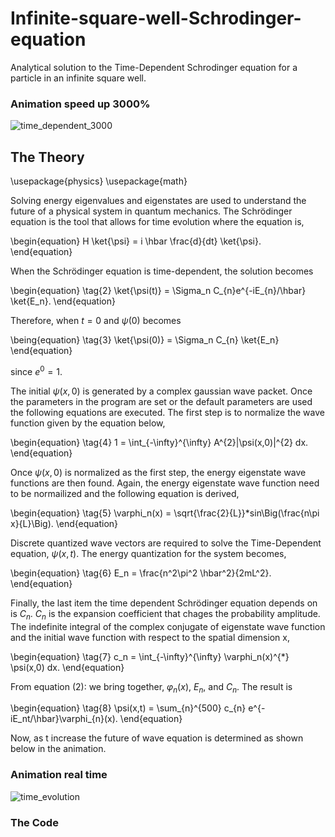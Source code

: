 # Infinite-square-well-Schrodinger-equation
Analytical solution to the Time-Dependent Schrodinger equation for a particle in an infinite square well.

### Animation speed up 3000%
![time_dependent_3000](https://github.com/timothypholmes/Infinite-square-well-Schrodinger-equation/blob/master/time_dependent_3000.gif)

## The Theory

\usepackage{physics}
\usepackage{math}

Solving energy eigenvalues and eigenstates are used to understand the future of a physical system in quantum mechanics. The Schrödinger equation is the tool that allows for time evolution where the equation is,

\begin{equation}
H \ket{\psi} = i \hbar \frac{d}{dt} \ket{\psi}.
\end{equation}

When the Schrödinger equation is time-dependent, the solution becomes

\begin{equation} \tag{2}
\ket{\psi(t)} = \Sigma_n C_{n}e^{-iE_{n}/\hbar} \ket{E_n}.
\end{equation}

Therefore, when $t = 0$ and $\psi(0)$ becomes

\being{equation} \tag{3}
\ket{\psi(0)} = \Sigma_n C_{n} \ket{E_n}
\end{equation}

since $e^{0} = 1$. 

The initial $\psi(x,0)$ is generated by a complex gaussian wave packet. Once the parameters in the program are set or the default parameters are used the following equations are executed. The first step is to normalize the wave function given by the equation below,

\begin{equation} \tag{4}
1 = \int_{-\infty}^{\infty} A^{2}|\psi(x,0)|^{2} dx.
\end{equation}

Once $\psi(x,0)$ is normalized as the first step, the energy eigenstate wave functions are then found. Again, the energy eigenstate wave function need to be normailized and the following equation is derived,

\begin{equation} \tag{5}
\varphi_n(x) = \sqrt{\frac{2}{L}}*sin\Big(\frac{n\pi x}{L}\Big).
\end{equation}

Discrete quantized wave vectors are required to solve the Time-Dependent equation, $\psi(x,t)$. The energy quantization for the system becomes,

\begin{equation} \tag{6}
E_n = \frac{n^2\pi^2 \hbar^2}{2mL^2}.
\end{equation}

Finally, the last item the time dependent Schrödinger equation depends on is $C_n$. $C_n$ is the expansion coefficient that chages the probability amplitude. The indefinite integral of the complex conjugate of eigenstate wave function and the initial wave function with respect to the spatial dimension x,

\begin{equation} \tag{7}
c_n = \int_{-\infty}^{\infty} \varphi_n(x)^{*} \psi(x,0) dx.
\end{equation}

From equation (2): we bring together, $\varphi_n(x)$, $E_n$, and $C_n$. The result is

\begin{equation} \tag{8}
\psi(x,t) = \sum_{n}^{500} c_{n} e^{-iE_nt/\hbar}\varphi_{n}(x).
\end{equation}

Now, as t increase the future of wave equation is determined as shown below in the animation. 

### Animation real time
![time_evolution](https://github.com/timothypholmes/Infinite-square-well-Schrodinger-equation/blob/master/time_evolution.gif)

### The Code
